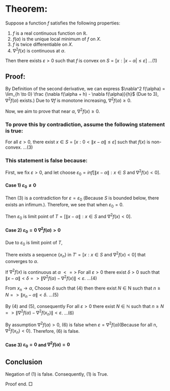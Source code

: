 # Theorem: 
Suppose a function $f$ satisfies the following properties:

1. $f$ is a real continuous function on $\mathbb{R}$.
2. $f(\alpha)$ is the unique local minimum of $f$ on $X$.
3. $f$ is twice differentiable on $X$.
4. $\nabla^2 f(x)$ is continuous at $\alpha$.

Then there exists $ε>0$ such that $f$ is convex on $S = [x : | x - \alpha | \leq ε]$ ...(1)

## Proof: 

By Definition of the second derivative, we can express $\nabla^2 f(\alpha) = \lim_{h \to 0} \frac {\nabla f(\alpha + h) - \nabla f(\alpha)}{h}$ (Due to 3), $∇^2 f(\alpha)$ exists.)
Due to $\nabla f$ is monotone increasing, $\nabla^2 f(\alpha) \geq 0$.

Now, we aim to prove that near $\alpha$, $\nabla^2 f(x) \geq 0$.

### To prove this by contradiction, assume the following statement is true:

For all $ε>0$, there exist $x \in S = [x: 0< \| x - \alpha \| \leq ε] \text{ such that } f(x)$ is non-convex. ...(3)
### This statement is false because:

First, we fix $ε>0$, and let choose $ε_0 = inf[\|x-\alpha\| : x \in S \text{ and } ∇^2f(x)<0]$.

#### Case 1) $ε_0 ≠ 0$
Then (3) is a contradiction for $ε = ε_0$ (Because $S$ is bounded below, there exists an infimum.). Therefore, we see that when $ε_0 = 0$.

Then $ε_0$ is limit point of $T = [\|x-\alpha\| : x \in S \text{ and } ∇^2f(x)<0]$.

#### Case 2) $ε_0 = 0$  $\nabla^2 f(\alpha)>0$

Due to $ε_0$ is limit point of $T$, 

There exists a sequence $\{x_n\}$ in $T' = [x : x \in S \text{ and } ∇^2f(x)<0]$ that converges to $\alpha$.

If $\nabla^2 f(x)$ is continuous at $\alpha$
$<=>$ For all $ε>0$ there exist $\delta>0$ such that
$\|x-\alpha\|<\delta => \|∇^2 f(\alpha) -∇^2f(x)\| < ε$. ...(4)

From $x_n \to \alpha$,
Choose $\delta$ such that (4) then
there exist $N \in \text{N}$ such that $n \geq N => \|x_n - \alpha \| < \delta$. ...(5)

By (4) and (5), consequently
For all $ε>0$ there exist $N \in \mathbb{N}$ such that
$n \geq N => \|∇^2 f(\alpha) -∇^2f(x_n)\| < ε$. ...(6)

By assumption $∇^2 f(\alpha) >0$, (6) is false when $ε = ∇^2 f(\alpha)$(Because for all n, $∇^2f(x_n) < 0$). Therefore, (6) is false.


#### Case 3) $ε_0 = 0$ and $\nabla^2 f(\alpha)=0$





## Conclusion

Negation of (1) is false. Consequently, (1) is True.

Proof end. □

